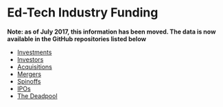 Ed-Tech Industry Funding
========

**Note: as of July 2017, this information has been moved. The data is now available in the GitHub repositories listed below**

* [Investments](https://hack-education-data.github.io/investments/)
* [Investors](https://hack-education-data.github.io/investors/)
* [Acquisitions](https://hack-education-data.github.io/acquisitions/)
* [Mergers](https://hack-education-data.github.io/mergers/)
* [Spinoffs](https://hack-education-data.github.io/spinoffs/)
* [IPOs](https://hack-education-data.github.io/ipos/)
* [The Deadpool](https://hack-education-data.github.io/deadpool/)

